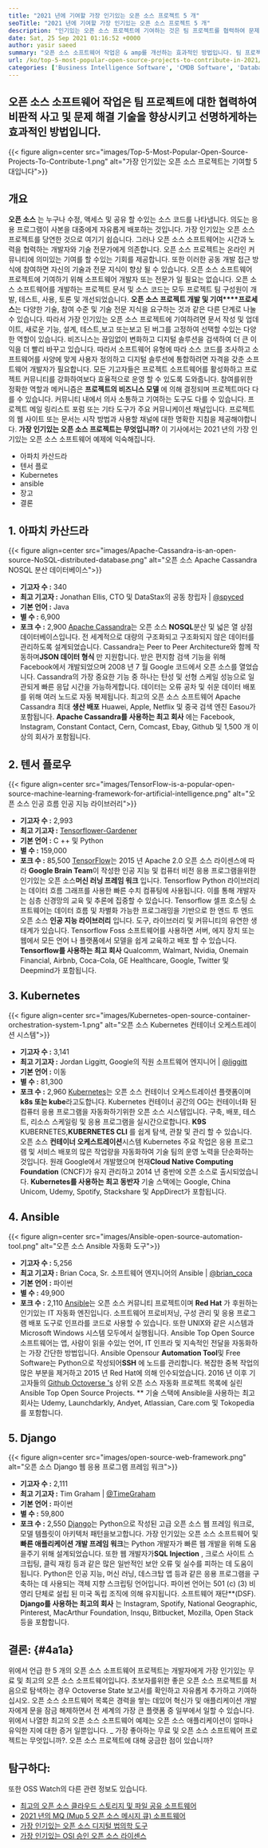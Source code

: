 ```yaml
---
title: "2021 년에 기여할 가장 인기있는 오픈 소스 프로젝트 5 개" 
seoTitle: "2021 년에 기여할 가장 인기있는 오픈 소스 프로젝트 5 개" 
description: "인기있는 오픈 소스 프로젝트에 기여하는 것은 팀 프로젝트를 협력하여 문제 해결 기술을 향상시키는 효과적인 방법입니다." 
date: Sat, 25 Sep 2021 01:16:52 +0000
author: yasir saeed
summary: "오픈 소스 소프트웨어 작업은 & amp를 개선하는 효과적인 방법입니다. 팀 프로젝트를 협력하여 비판적 사고와 문제 해결 기술을 연마하십시오." 
url: /ko/top-5-most-popular-open-source-projects-to-contribute-in-2021/
categories: ['Business Intelligence Software', 'CMDB Software', 'Database Management Software', 'Deployment Tools', 'Learning Management System', 'Rapid Application Development', 'Software Development']
---
```


## 오픈 소스 소프트웨어 작업은 팀 프로젝트에 대한 협력하여 비판적 사고 및 문제 해결 기술을 향상시키고 선명하게하는 효과적인 방법입니다.

{{< figure align=center src="images/Top-5-Most-Popular-Open-Source-Projects-To-Contribute-1.png" alt="가장 인기있는 오픈 소스 프로젝트는 기여할 5 대입니다">}}


## **개요** 
**오픈 소스** 는 누구나 수정, 액세스 및 공유 할 수있는 소스 코드를 나타냅니다. 의도는 응용 프로그램이 사본을 대중에게 자유롭게 배포하는 것입니다. 가장 인기있는 오픈 소스 프로젝트를 당연한 것으로 여기기 쉽습니다. 그러나 오픈 소스 소프트웨어는 시간과 노력을 협력하는 개발자와 기술 전문가에게 의존합니다. 오픈 소스 프로젝트는 온라인 커뮤니티에 의미있는 기여를 할 수있는 기회를 제공합니다. 또한 이러한 공동 개발 접근 방식에 참여하면 자신의 기술과 전문 지식이 향상 될 수 있습니다.
오픈 소스 소프트웨어 프로젝트에 기여하기 위해 소프트웨어 개발자 또는 전문가 일 필요는 없습니다. 오픈 소스 소프트웨어를 개발하는 프로젝트 문서 및 소스 코드는 모두 프로젝트 팀 구성원이 개발, 테스트, 사용, 토론 및 개선되었습니다. **오픈 소스 프로젝트 개발 및 기여****프로세스**는 다양한 기술, 참여 수준 및 기술 전문 지식을 요구하는 것과 같은 다른 단계로 나눌 수 있습니다. 따라서 가장 인기있는 오픈 소스 프로젝트에 기여하려면 문서 작성 및 업데이트, 새로운 기능, 설계, 테스트,보고 또는보고 된 버그를 고정하여 선택할 수있는 다양한 역할이 있습니다.
비즈니스는 끊임없이 변화하고 디지털 솔루션을 검색하여 더 큰 이익을 더 빨리 바꾸고 있습니다. 따라서 소프트웨어 유형에 따라 소스 코드를 조사하고 소프트웨어를 사양에 맞게 사용자 정의하고 디지털 솔루션에 통합하려면 자격을 갖춘 소프트웨어 개발자가 필요합니다. 모든 기고자들은 프로젝트 소프트웨어를 활성화하고 프로젝트 커뮤니티를 강화하여보다 효율적으로 운영 할 수 있도록 도와줍니다. 참여를위한 정확한 역할과 메커니즘은 **프로젝트의 비즈니스 모델** 에 의해 결정되며 프로젝트마다 다를 수 있습니다. 커뮤니티 내에서 의사 소통하고 기여하는 도구도 다를 수 있습니다. 프로젝트 메일 링리스트 포럼 또는 기타 도구가 주요 커뮤니케이션 채널입니다. 프로젝트의 웹 사이트 또는 문서는 시작 방법과 사용할 채널에 대한 명확한 지침을 제공해야합니다.
**가장 인기있는 오픈 소스 프로젝트는 무엇입니까?** 이 기사에서는 2021 년의 가장 인기있는 오픈 소스 소프트웨어 예제에 익숙해집니다.
  * 아파치 카산드라
  * 텐서 플로
  * Kubernetes
  * ansible
  * 장고
  * 결론

## 1. 아파치 카산드라

{{< figure align=center src="images/Apache-Cassandra-is-an-open-source-NoSQL-distributed-database.png" alt="오픈 소스 Apache Cassandra NOSQL 분산 데이터베이스">}}

* **기고자 수 :**  340
* **최고 기고자 :**  Jonathan Ellis, CTO 및 DataStax의 공동 창립자 | [@spyced][1]
* **기본 언어 :**  Java
* **별 수 :**  6,900
* **포크 수 :**  2,900
[Apache Cassandra][2]는 오픈 소스 **NOSQL**분산 및 넓은 열 상점 데이터베이스입니다. 전 세계적으로 대량의 구조화되고 구조화되지 않은 데이터를 관리하도록 설계되었습니다. Cassandra는 Peer to Peer Architecture와 함께 작동하며**JSON 데이터 형식** 만 지원합니다. 받은 편지함 검색 기능을 위해 Facebook에서 개발되었으며 2008 년 7 월 Google 코드에서 오픈 소스를 열었습니다.
Cassandra의 가장 중요한 기능 중 하나는 탄성 및 선형 스케일 성능으로 일관되게 빠른 응답 시간을 가능하게합니다. 데이터는 오류 공차 및 쉬운 데이터 배포를 위해 여러 노드로 자동 복제됩니다. 최고의 오픈 소스 소프트웨어 Apache Cassandra 최대 **생산 배포** Huawei, Apple, Netflix 및 중국 검색 엔진 Easou가 포함됩니다.
**Apache Cassandra를 사용하는 최고 회사** 에는 Facebook, Instagram, Constant Contact, Cern, Comcast, Ebay, Github 및 1,500 개 이상의 회사가 포함됩니다.

## 2. 텐서 플로우

{{< figure align=center src="images/TensorFlow-is-a-popular-open-source-machine-learning-framework-for-artificial-intelligence.png" alt="오픈 소스 인공 흐름 인공 지능 라이브러리">}}

* **기고자 수 :**  2,993
* **최고 기고자 :** [Tensorflower-Gardener][3]
* **기본 언어 :**  C ++ 및 Python
* **별 수 :**  159,000
* **포크 수 :**  85,500
[TensorFlow][4]는 2015 년 Apache 2.0 오픈 소스 라이센스에 따라 **Google Brain Team**이 작성한 인공 지능 및 컴퓨터 비전 응용 프로그램을위한 인기있는 오픈 소스**머신 러닝 프레임 워크** 입니다. Tensorflow Python 라이브러리는 데이터 흐름 그래프를 사용한 빠른 수치 컴퓨팅에 사용됩니다. 이를 통해 개발자는 심층 신경망의 교육 및 추론에 집중할 수 있습니다.
Tensorflow 셀프 호스팅 소프트웨어는 데이터 흐름 및 차별화 가능한 프로그래밍을 기반으로 한 엔드 투 엔드 오픈 소스 **인공 지능 라이브러리** 입니다. 도구, 라이브러리 및 커뮤니티의 유연한 생태계가 있습니다. Tensorflow Foss 소프트웨어를 사용하면 서버, 에지 장치 또는 웹에서 모든 언어 나 플랫폼에서 모델을 쉽게 교육하고 배포 할 수 있습니다.
**Tensorflow를 사용하는 최고 회사** Qualcomm, Walmart, Nvidia, Onemain Financial, Airbnb, Coca-Cola, GE Healthcare, Google, Twitter 및 Deepmind가 포함됩니다.

## 3. Kubernetes

{{< figure align=center src="images/Kubernetes-open-source-container-orchestration-system-1.png" alt="오픈 소스 Kubernetes 컨테이너 오케스트레이션 시스템">}}

* **기고자 수 :**  3,141
* **최고 기고자 :**  Jordan Liggitt, Google의 직원 소프트웨어 엔지니어 | [@liggitt][5]
* **기본 언어 :**  이동
* **별 수 :**  81,300
* **포크 수 :**  2,960
[Kubernetes][6]는 오픈 소스 컨테이너 오케스트레이션 플랫폼이며 **k8s 또는 kube**라고도합니다. Kubernetes 컨테이너 공간의 OG는 컨테이너화 된 컴퓨터 응용 프로그램을 자동화하기위한 오픈 소스 시스템입니다. 구축, 배포, 테스트, 리소스 스케일링 및 응용 프로그램을 실시간으로합니다. **K9S** KUBERNETES,**KUBERNETES CLI** 를 쉽게 탐색, 관찰 및 관리 할 수 ​​있습니다.
오픈 소스 **컨테이너 오케스트레이션**시스템 Kubernetes 주요 작업은 응용 프로그램 및 서비스 배포의 많은 작업량을 자동화하여 기술 팀의 운영 노력을 단순화하는 것입니다. 원래 Google에서 개발했으며 현재**Cloud Native Computing Foundation** (CNCF)가 유지 관리하고 2014 년 중반에 오픈 소스로 출시되었습니다.
**Kubernetes를 사용하는 최고 동반자** 기술 스택에는 Google, China Unicom, Udemy, Spotify, Stackshare 및 AppDirect가 포함됩니다.

## 4. Ansible

{{< figure align=center src="images/Ansible-open-source-automation-tool.png" alt="오픈 소스 Ansible 자동화 도구">}}

* **기고자 수 :**  5,256
* **최고 기고자 :**  Brian Coca, Sr. 소프트웨어 엔지니어의 Ansible | [@brian_coca][7]
* **기본 언어 :**  파이썬
* **별 수 :**  49,900
* **포크 수 :**  2,110
[Ansible][8]는 오픈 소스 커뮤니티 프로젝트이며 **Red Hat** 가 후원하는 인기있는 IT 자동화 엔진입니다. 소프트웨어 프로비저닝, 구성 관리 및 응용 프로그램 배포 도구로 인프라를 코드로 사용할 수 있습니다. 또한 UNIX와 같은 시스템과 Microsoft Windows 시스템 모두에서 실행됩니다. Ansible Top Open Source 소프트웨어는 앱, 사람이 읽을 수있는 언어, IT 인프라 및 지속적인 전달을 자동화하는 가장 간단한 방법입니다.
Ansible Opensour **Automation Tool**및 Free Software는 Python으로 작성되어**SSH** 에 노드를 관리합니다. 복잡한 중복 작업의 많은 부분을 제거하고 2015 년 Red Hat에 의해 인수되었습니다. 2016 년 이후 기고자들의 [Github Octoverse 's][9] 상위 오픈 소스 자동화 프로젝트 목록에 실린 Ansible Top Open Source Projects.
** 기술 스택에 Ansible을 사용하는 최고 회사는 Udemy, Launchdarkly, Andyet, Atlassian, Care.com 및 Tokopedia를 포함합니다.

## 5. Django

{{< figure align=center src="images/open-source-web-framework.png" alt="오픈 소스 Django 웹 응용 프로그램 프레임 워크">}}

* **기고자 수 :**  2,111
* **최고 기고자 :**  Tim Graham | [@TimeGraham][10]
* **기본 언어 :**  파이썬
* **별 수 :**  59,800
* **포크 수 :**  2,550
[Django][11]는 Python으로 작성된 고급 오픈 소스 웹 프레임 워크로, 모델 템플릿이 아키텍처 패턴을보고합니다. 가장 인기있는 오픈 소스 소프트웨어 및 **빠른 애플리케이션 개발 프레임 워크**는 Python 개발자가 빠른 웹 개발을 위해 도움을주기 위해 설계되었습니다. 또한 웹 개발자가**SQL Injection** , 크로스 사이트 스크립팅, 클릭 재킹 등과 같은 많은 일반적인 보안 오류 및 실수를 피하는 데 도움이됩니다.
Python은 인공 지능, 머신 러닝, 데스크탑 앱 등과 같은 응용 프로그램을 구축하는 데 사용되는 객체 지향 스크립팅 언어입니다. 파이썬 언어는 501 (c) (3) 비영리 단체로 설립 된 미국 독립 조직에 의해 유지됩니다. 소프트웨어 재단**(DSF).
**Django를 사용하는 최고의 회사** 는 Instagram, Spotify, National Geographic, Pinterest, MacArthur Foundation, Insqu, Bitbucket, Mozilla, Open Stack 등을 포함합니다.

## **결론:**  {#4a1a}

위에서 언급 한 5 개의 오픈 소스 소프트웨어 프로젝트는 개발자에게 가장 인기있는 무료 및 최고의 오픈 소스 소프트웨어입니다. 초보자를위한 좋은 오픈 소스 프로젝트를 처음으로 탐색하는 경우 Octoverse State 보고서를 확인하고 자유롭게 추가하고 기여하십시오. 오픈 소스 소프트웨어 목록은 경력을 쌓는 데있어 혁신가 및 애플리케이션 개발자에게 문을 잠금 해제하면서 전 세계의 가장 큰 플랫폼 중 일부에서 일할 수 있습니다. 위에서 나열한 최고의 오픈 소스 소프트웨어 예제는 오픈 소스 애플리케이션이 얼마나 유익한 지에 대한 증거 일뿐입니다.
_ 가장 좋아하는 무료 및 오픈 소스 소프트웨어 프로젝트는 무엇입니까?. 오픈 소스 프로젝트에 대해 궁금한 점이 있습니까?

## 탐구하다:
또한 OSS Watch의 다른 관련 정보도 있습니다.
  * [최고의 오픈 소스 클라우드 스토리지 및 파일 공유 소프트웨어][13]
  * [2021 년의 MQ (Mup 5 오픈 소스 메시지 큐) 소프트웨어][14]
  * [가장 인기있는 오픈 소스 디지털 법의학 도구][15]
  * [가장 인기있는 OSI 승인 오픈 소스 라이센스][16]



[1]: https://twitter.com/spyced?lang=en
[2]: https://cassandra.apache.org/
[3]: https://github.com/tensorflower-gardener
[4]: https://www.tensorflow.org/
[5]: https://twitter.com/liggitt?lang=en
[6]: https://kubernetes.io/
[7]: https://twitter.com/brian_coca?lang=en
[8]: https://www.ansible.com/
[9]: https://octoverse.github.com/#top-and-trending-projects
[10]: https://twitter.com/timograham?lang=en
[11]: https://www.djangoproject.com/
[12]: mailto:yasir.saeed@aspose.com
[13]: https://products.containerize.com/backup-and-sync/
[14]: https://blog.containerize.com/message-queue-software/top-5-open-source-message-queue-software-in-2021/
[15]: https://blog.containerize.com/digital-forensic-tools/top-5-open-source-digital-forensic-tools-in-2021/
[16]: https://blog.containerize.com/licenses-standards/top-5-most-popular-osi-approved-open-source-licenses-of-2021/
